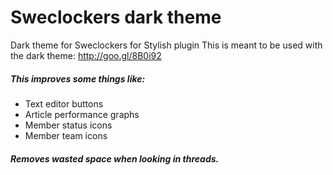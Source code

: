 Sweclockers dark theme
======================

Dark theme for Sweclockers for Stylish plugin
This is meant to be used with the dark theme: http://goo.gl/8B0i92

##### This improves some things like:
  * Text editor buttons
  * Article performance graphs
  * Member status icons
  * Member team icons 
  
##### Removes wasted space when looking in threads.

